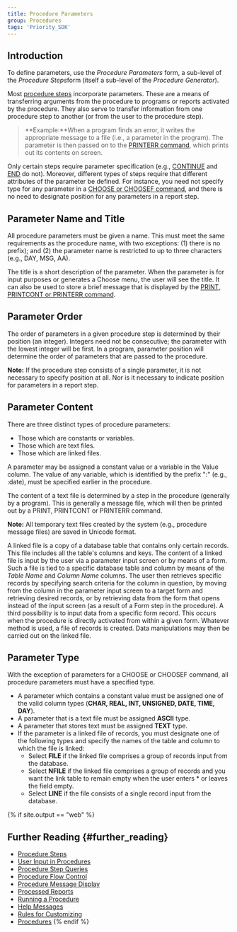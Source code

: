 ```yaml
---
title: Procedure Parameters
group: Procedures
tags: 'Priority_SDK'
---
```


## Introduction

To define parameters, use the *Procedure Parameters* form, a sub-level
of the *Procedure Steps*form (itself a sub-level of the *Procedure
Generator*).

Most [procedure steps](Procedure-Steps) incorporate
parameters. These are a means of transferring arguments from the
procedure to programs or reports activated by the procedure. They also
serve to transfer information from one procedure step to another (or
from the user to the procedure step).

> **Example:**When a program finds an error, it writes the appropriate
> message to a file (i.e., a parameter in the program). The parameter is
> then passed on to the [PRINTERR
> command](Procedure-Steps#Basic_Commands), which prints out
> its contents on screen.

Only certain steps require parameter specification (e.g.,
[CONTINUE](Procedure-Steps#Basic_Commands) and
[END](Procedure-Steps#Basic_Commands) do not). Moreover,
different types of steps require that different attributes of the
parameter be defined. For instance, you need not specify type for any
parameter in a [CHOOSE or CHOOSEF
command](Procedure-Steps#Basic_Commands), and there is no
need to designate position for any parameters in a report step.

## Parameter Name and Title 

All procedure parameters must be given a name. This must meet the same
requirements as the procedure name, with two exceptions: (1) there is no
prefix); and (2) the parameter name is restricted to up to three
characters (e.g., DAY, MSG, AA).

The title is a short description of the parameter. When the parameter is
for input purposes or generates a Choose menu, the user will see the
title. It can also be used to store a brief message that is displayed by
the [PRINT, PRINTCONT or PRINTERR
command](Procedure-Steps#Basic_Commands).

## Parameter Order 

The order of parameters in a given procedure step is determined by their
position (an integer). Integers need not be consecutive; the parameter
with the lowest integer will be first. In a program, parameter position
will determine the order of parameters that are passed to the procedure.


**Note:** If the procedure step consists of a single parameter, it is
not necessary to specify position at all. Nor is it necessary to
indicate position for parameters in a report step.



## Parameter Content 

There are three distinct types of procedure parameters:

-   Those which are constants or variables.
-   Those which are text files.
-   Those which are linked files.

A parameter may be assigned a constant value or a variable in the Value
column. The value of any variable, which is identified by the prefix ":"
(e.g., :date), must be specified earlier in the procedure.

The content of a text file is determined by a step in the procedure
(generally by a program). This is generally a message file, which will
then be printed out by a PRINT, PRINTCONT or PRINTERR command.

**Note:** All temporary text files created by the system (e.g., procedure message files) are
saved in Unicode format. 

A linked file is a copy of a database table that contains only certain
records. This file includes all the table's columns and keys. The
content of a linked file is input by the user via a parameter input
screen or by means of a form. Such a file is tied to a specific database
table and column by means of the *Table Name* and *Column Name* columns.
The user then retrieves specific records by specifying search criteria
for the column in question, by moving from the column in the parameter
input screen to a target form and retrieving desired records, or by
retrieving data from the form that opens instead of the input screen (as
a result of a Form step in the procedure). A third possibility is to
input data from a specific form record. This occurs when the procedure
is directly activated from within a given form. Whatever method is used,
a file of records is created. Data manipulations may then be carried out
on the linked file.

## Parameter Type 

With the exception of parameters for a CHOOSE or CHOOSEF command, all
procedure parameters must have a specified type.

-   A parameter which contains a constant value must be assigned one of
    the valid column types (**CHAR, REAL, INT, UNSIGNED, DATE, TIME,
    DAY**).
-   A parameter that is a text file must be assigned **ASCII** type.
-   A parameter that stores text must be assigned **TEXT** type.
-   If the parameter is a linked file of records, you must designate one
    of the following types and specify the names of the table and column
    to which the file is linked:
    -   Select **FILE** if the linked file comprises a group of records
        input from the database.
    -   Select **NFILE** if the linked file comprises a group of records
        and you want the link table to remain empty when the user enters
        \* or leaves the field empty.
    -   Select **LINE** if the file consists of a single record input
        from the database.

{% if site.output == "web" %}
## Further Reading {#further_reading}

-   [Procedure Steps](Procedure-Steps)
-   [User Input in Procedures](Procedure-Input)
-   [Procedure Step Queries](Procedure-Step-Queries)
-   [Procedure Flow Control](Procedure-Flow-Control)
-   [Procedure Message Display](Procedure-Messages)
-   [Processed Reports](Processed-Reports)
-   [Running a Procedure](Run-Procedure)
-   [Help Messages](Help-Messages)
-   [Rules for Customizing](Customization-Rules)
-   [Procedures](Procedures)
{% endif %}